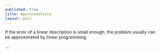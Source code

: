 ```yaml
---
published: true
title: Approximations
layout: post
---
```


If the error of a linear description is small enough, the problem usually can be approximated by linear programming. 

... 


